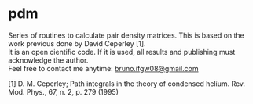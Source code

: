 # pdm
Series of routines to calculate pair density matrices. This is based on the work previous done by David Ceperley [1].  
It is an open cientific code. If it is used, all results and publishing must acknowledge the author.  
Feel free to contact me anytime: bruno.ifgw08@gmail.com  
  
[1] D. M. Ceperley; Path integrals in the theory of condensed helium. Rev. Mod. Phys., 67, n. 2, p. 279 (1995)
